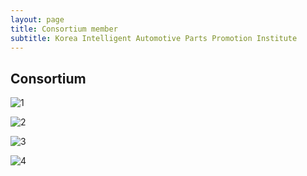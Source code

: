 ```yaml
---
layout: page
title: Consortium member
subtitle: Korea Intelligent Automotive Parts Promotion Institute
---
```


## Consortium

![1](/assets/img/consortium/1.jpg)

![2](/assets/img/consortium/2.jpg)

![3](/assets/img/consortium/3.jpg)

![4](/assets/img/consortium/4.jpg)
